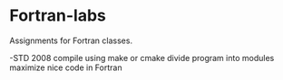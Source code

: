 # Fortran-labs
Assignments for Fortran classes.

-STD 2008
compile using make or cmake
divide program into modules
maximize nice code in Fortran
